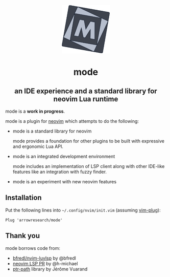 <p align="center">
  <img src="./logo.png" width="150" title="mode!" alt="mode logo">
</p>
<h1 align="center">mode</h1>
<h2 align="center">
  an IDE experience and a standard library for neovim Lua runtime
</h2>

mode is a **work in progress**.

mode is a plugin for [neovim][] which attempts to do the following:

- mode is a standard library for neovim

  mode provides a foundation for other plugins to be built with expressive and
  ergonomic Lua API.

- mode is an integrated development environment

  mode includes an implementation of LSP client along with other IDE-like
  features like an integration with fuzzy finder.

- mode is an experiment with new neovim features

## Installation

Put the following lines into `~/.config/nvim/init.vim` (assuming [vim-plug][]):

```
Plug 'arrowresearch/mode'
```

## Thank you

mode borrows code from:

- [bfredl/nvim-luvlsp][] by @bfredl
- [neovim LSP PR][] by @h-michael
- [ptr-path][] library by Jérôme Vuarand

[neovim]: https://github.com/neovim/neovim
[vim-plug]: https://github.com/junegunn/vim-plug
[bfredl/nvim-luvlsp]: https://github.com/bfredl/nvim-luvlsp
[neovim LSP PR]: https://github.com/neovim/neovim/pull/10222
[ptr-path]: http://piratery.net/path/index.html
